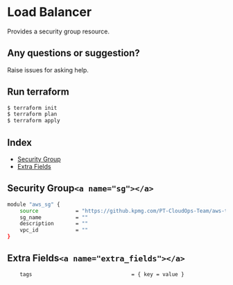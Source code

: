 # Load Balancer

Provides a security group resource.

## Any questions or suggestion?

Raise issues for asking help.

## Run terraform

```bash
$ terraform init
$ terraform plan
$ terraform apply
```

## Index

- [Security Group](#sg)
- [Extra Fields](#extra_fields)

## Security Group`<a name="sg"></a>`

```bash
module "aws_sg" {
    source            = "https://github.kpmg.com/PT-CloudOps-Team/aws-tf-catalog/tree/main/terraform-aws-security-group"
    sg_name           = ""
    description       = ""
    vpc_id            = ""
}
```

## Extra Fields`<a name="extra_fields"></a>`

```bash
    tags                                = { key = value }
```
